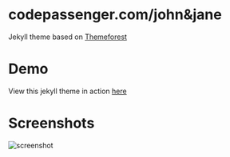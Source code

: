 codepassenger.com/john&jane
===========================

Jekyll theme based on [Themeforest](http://themeforest.net/item/jj-responsive-bootstrap-3-wedding-template/10590412)

# Demo

View this jekyll theme in action [here](http://codepassenger.com/html/wedding/john&jane/)

# Screenshots

![screenshot](http://project.acegik.net/wedding-themes/codepassenger-john-jane/raw/master/screenshots/1.jpg)
